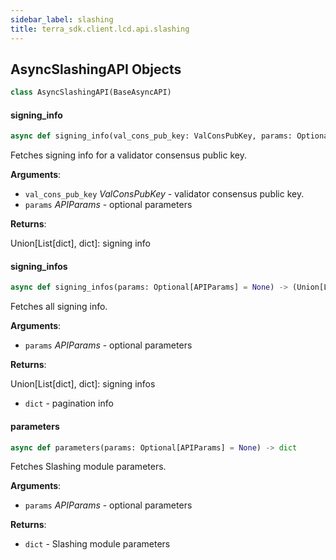 ```yaml
---
sidebar_label: slashing
title: terra_sdk.client.lcd.api.slashing
---
```


## AsyncSlashingAPI Objects

```python
class AsyncSlashingAPI(BaseAsyncAPI)
```

#### signing\_info

```python
async def signing_info(val_cons_pub_key: ValConsPubKey, params: Optional[APIParams] = None) -> Union[List[dict], dict]
```

Fetches signing info for a validator consensus public key.

**Arguments**:

- `val_cons_pub_key` _ValConsPubKey_ - validator consensus public key.
- `params` _APIParams_ - optional parameters
  

**Returns**:

  Union[List[dict], dict]: signing info

#### signing\_infos

```python
async def signing_infos(params: Optional[APIParams] = None) -> (Union[List[dict], dict], dict)
```

Fetches all signing info.

**Arguments**:

- `params` _APIParams_ - optional parameters
  

**Returns**:

  Union[List[dict], dict]: signing infos
- `dict` - pagination info

#### parameters

```python
async def parameters(params: Optional[APIParams] = None) -> dict
```

Fetches Slashing module parameters.

**Arguments**:

- `params` _APIParams_ - optional parameters
  

**Returns**:

- `dict` - Slashing module parameters

